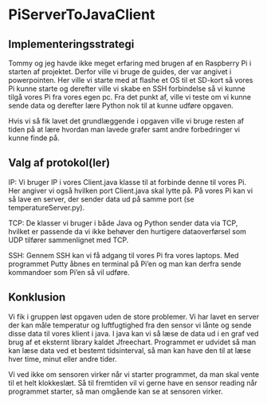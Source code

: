 # PiServerToJavaClient

## Implementeringsstrategi
Tommy og jeg havde ikke meget erfaring med brugen af en Raspberry Pi i starten af projektet. Derfor ville vi bruge de guides, der var angivet i powerpointen. Her ville vi starte med at flashe et OS til et SD-kort så vores Pi kunne starte og derefter ville vi skabe en SSH forbindelse så vi kunne tilgå vores Pi fra vores egen pc. Fra det punkt af, ville vi teste om vi kunne sende data og derefter lære Python nok til at kunne udføre opgaven.

Hvis vi så fik lavet det grundlæggende i opgaven ville vi bruge resten af tiden på at lære hvordan man lavede grafer samt andre forbedringer vi kunne finde på. 


## Valg af protokol(ler)
IP: Vi bruger IP i vores Client.java klasse til at forbinde denne til vores Pi. Her angiver vi også hvilken port Client.java skal lytte på. På vores Pi kan vi så lave en server, der sender data ud på samme port (se temperatureServer.py).

TCP: De klasser vi bruger i både Java og Python sender data via TCP, hvilket er passende da vi ikke behøver den hurtigere dataoverførsel som UDP tilfører sammenlignet med TCP.

SSH: Gennem SSH kan vi få adgang til vores Pi fra vores laptops. Med programmet Putty åbnes en terminal på Pi’en og man kan derfra sende kommandoer som Pi’en så vil udføre.


## Konklusion
Vi fik i gruppen løst opgaven uden de store problemer. Vi har lavet en server der kan måle temperatur og luftfugtighed fra den sensor vi lånte og sende disse data til vores klient i java. I java kan vi så læse de data ud i en graf ved brug af et eksternt library kaldet Jfreechart. Programmet er udvidet så man kan læse data ved et bestemt tidsinterval, så man kan have den til at læse hver time, minut eller andre tider. 

Vi ved ikke om sensoren virker når vi starter programmet, da man skal vente til et helt klokkeslæt. Så til fremtiden vil vi gerne have en sensor reading når programmet starter, så man omgående kan se at sensoren virker.
